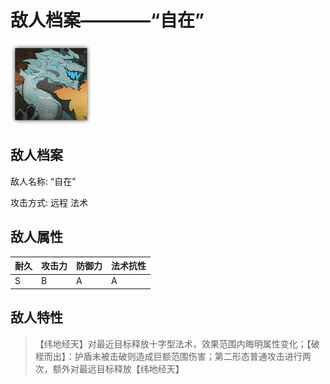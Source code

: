 # 敌人档案————“自在”

![“自在”](./eneIcons/“自在”.png)

## 敌人档案

敌人名称: “自在”

攻击方式: 远程 法术

## 敌人属性

| 耐久      | 攻击力  | 防御力 | 法术抗性 |
|---------|------|-----|------|
| S | B | A | A |

## 敌人特性
> 【纬地经天】对最近目标释放十字型法术，效果范围内晦明属性变化；【破桎而出】：护盾未被击破则造成巨额范围伤害；第二形态普通攻击进行两次，额外对最远目标释放【纬地经天】
